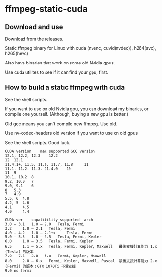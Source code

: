 # ffmpeg-static-cuda

## Download and use

Download from the releases. 

Static ffmpeg binary for Linux with cuda (nvenc, cuvid(nvdec)), h264(avc), h265(hevc)

Also have binaries that work on some old Nvidia gpus.

Use cuda utilites to see if it can find your gpu, first.

## How to build a static ffmpeg with cuda

See the shell scripts.

If you want to use on old Nvidia gpu, you can download my binaries, or compile one yourself. (Although, buying a new gpu is better.)


Old gcc means you can't compile new ffmpeg. Use old.

Use nv-codec-headers old version if you want to use on old gpus

See the shell scripts. Good luck.

```
CUDA version 	max supported GCC version
12.1, 12.2, 12.3 	12.2
12 	12.1
11.4.1+, 11.5, 11.6, 11.7, 11.8 	11
11.1, 11.2, 11.3, 11.4.0 	10
11 	9
10.1, 10.2 	8
9.2, 10.0 	7
9.0, 9.1 	6
8 	5.3
7 	4.9
5.5, 6 	4.8
4.2, 5 	4.6
4.1 	4.5
4.0 	4.4
```

```
CUDA ver 	capatibility supported 	arch
3.0 – 3.1 	1.0 – 2.0 	Tesla, Fermi 	
3.2 	1.0 – 2.1 	Tesla, Fermi 	
4.0 – 4.2 	1.0 – 2.1+x 	Tesla, Fermi 	
5.0 – 5.5 	1.0 – 3.5 	Tesla, Fermi, Kepler 	
6.0 	1.0 – 3.5 	Tesla, Fermi, Kepler 	
6.5 	1.1 – 5.x 	Tesla, Fermi, Kepler, Maxwell 	最後支援計算能力 1.x (Tesla) 的版本
7.0 – 7.5 	2.0 – 5.x 	Fermi, Kepler, Maxwell 	
8.0 	2.0 – 6.x 	Fermi, Kepler, Maxwell, Pascal 	最後支援計算能力 2.x (Fermi) 的版本；GTX 1070Ti 不受支援 
9.0 no fermi
```
